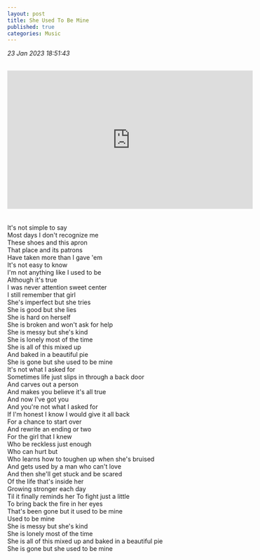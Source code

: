 ```yaml
---
layout: post
title: She Used To Be Mine
published: true
categories: Music
---
```

_23 Jan 2023 18:51:43_
<br>
<br>
<iframe width="560" height="315"
src="https://www.youtube.com/embed/53GIADHxVzM"
frameborder="0"
allow="accelerometer; autoplay; encrypted-media; gyroscope; picture-in-picture"
allowfullscreen></iframe>
<br>
<br>
<br>
It's not simple to say
<br>
Most days I don't recognize me
<br>
These shoes and this apron
<br>
That place and its patrons
<br>
Have taken more than I gave 'em
<br>
It's not easy to know
<br>
I'm not anything like I used to be
<br>
Although it's true
<br>
I was never attention sweet center
<br>
I still remember that girl
<br>
She's imperfect but she tries
<br>
She is good but she lies
<br>
She is hard on herself
<br>
She is broken and won't ask for help
<br>
She is messy but she's kind
<br>
She is lonely most of the time
<br>
She is all of this mixed up
<br>
And baked in a beautiful pie
<br>
She is gone but she used to be mine
<br>
It's not what I asked for
<br>
Sometimes life just slips in through a back door
<br>
And carves out a person
<br>
And makes you believe it's all true
<br>
And now I've got you
<br>
And you're not what I asked for
<br>
If I'm honest I know I would give it all back
<br>
For a chance to start over
<br>
And rewrite an ending or two
<br>
For the girl that I knew
<br>
Who be reckless just enough
<br>
Who can hurt but
<br>
Who learns how to toughen up when she's bruised
<br>
And gets used by a man who can't love
<br>
And then she'll get stuck and be scared
<br>
Of the life that's inside her
<br>
Growing stronger each day
<br>Til it finally reminds her
To fight just a little
<br>
To bring back the fire in her eyes
<br>
That's been gone but it used to be mine
<br>
Used to be mine
<br>
She is messy but she's kind
<br>
She is lonely most of the time
<br>
She is all of this mixed up and baked in a beautiful pie
<br>
She is gone but she used to be mine
